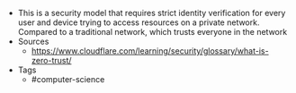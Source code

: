 - This is a security model that requires strict identity verification for every user and device trying to access resources on a private network. Compared to a traditional network, which trusts everyone in the network
- Sources
	- https://www.cloudflare.com/learning/security/glossary/what-is-zero-trust/
- Tags
	- #computer-science